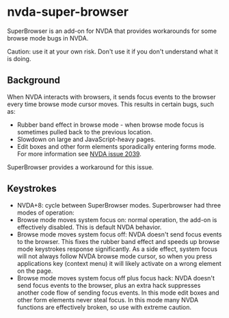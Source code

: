 # nvda-super-browser
SuperBrowser is an add-on for NVDA that provides workarounds for some browse mode bugs in NVDA.

Caution: use it at your own risk. Don't use it if you don't understand what it is doing. 

## Background
When NVDA interacts with browsers, it sends focus events to the browser  every  time browse mode cursor moves. This results in certain bugs, such as:
* Rubber band effect in browse mode - when browse mode focus is sometimes pulled back to the previous location.
* Slowdown on large and JavaScript-heavy pages.
* Edit boxes and other form elements sporadically entering forms mode.
For more information see [NVDA issue 2039](https://github.com/nvaccess/nvda/issues/2039).

SuperBrowser provides a workaround for this issue.

## Keystrokes
* NVDA+8: cycle between SuperBrowser modes.
Superbrowser had three modes of operation:
* Browse mode moves system focus on: normal operation, the add-on is effectively disabled. This is default NVDA behavior.
*  Browse mode moves system focus off: NVDA doesn't send focus events to the browser. This fixes the rubber band effect and speeds up browse mode keystrokes response significantly. As a side effect, system focus will not always follow NVDA browse mode cursor, so when you press applications key (context menu) it will likely activate on a wrong element on the page.
* Browse mode moves system focus off plus focus hack: NVDA doesn't send focus events to the browser, plus an extra hack suppresses another code flow of sending focus events. In this mode edit boxes and other form elements never steal focus. In this mode many NVDA functions are effectively broken, so use with extreme caution.
